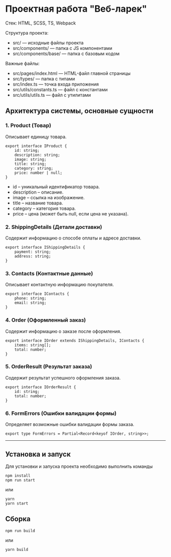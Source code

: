 # Проектная работа "Веб-ларек"

Стек: HTML, SCSS, TS, Webpack

Структура проекта:
- src/ — исходные файлы проекта
- src/components/ — папка с JS компонентами
- src/components/base/ — папка с базовым кодом

Важные файлы:
- src/pages/index.html — HTML-файл главной страницы
- src/types/ — папка с типами
- src/index.ts — точка входа приложения
- src/utils/constants.ts — файл с константами
- src/utils/utils.ts — файл с утилитами

## Архитектура системы, основные сущности  

### 1. **Product** (Товар)  
Описывает единицу товара.  

```
export interface IProduct {
    id: string;
    description: string;
    image: string;
    title: string;
    category: string;
    price: number | null;
}
```
* id – уникальный идентификатор товара.
* description – описание.
* image – ссылка на изображение.
* title – название товара.
* category – категория товара.
* price – цена (может быть null, если цена не указана).

### 2. **ShippingDetails** (Детали доставки)
Содержит информацию о способе оплаты и адресе доставки.

```
export interface IShippingDetails {
    payment: string;
    address: string;
}
```

### 3. **Contacts** (Контактные данные)
Описывает контактную информацию покупателя.

```
export interface IContacts {
    phone: string;
    email: string;
}
```

### 4. **Order** (Оформленный заказ)
Содержит информацию о заказе после оформления.

```
export interface IOrder extends IShippingDetails, IContacts {
    items: string[];
    total: number;
}
```

### 5. **OrderResult** (Результат заказа)
Содержит результат успешного оформления заказа.

```
export interface IOrderResult {
    id: string;
    total: number;
}
```

### 6. **FormErrors** (Ошибки валидации формы)
Определяет возможные ошибки валидации формы заказа.

```
export type FormErrors = Partial<Record<keyof IOrder, string>>;
```

---

## Установка и запуск
Для установки и запуска проекта необходимо выполнить команды

```
npm install
npm run start
```

или

```
yarn
yarn start
```
## Сборка

```
npm run build
```

или

```
yarn build
```
